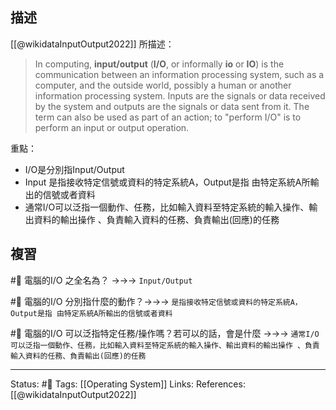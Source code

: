 
## 描述

[[@wikidataInputOutput2022]] 所描述：
> In computing, **input/output** (**I/O**, or informally **io** or **IO**) is the communication between an information processing system, such as a computer, and the outside world, possibly a human or another information processing system. Inputs are the signals or data received by the system and outputs are the signals or data sent from it. The term can also be used as part of an action; to "perform I/O" is to perform an input or output operation.


重點：
- I/O是分別指Input/Output
- Input 是指接收特定信號或資料的特定系統A，Output是指 由特定系統A所輸出的信號或者資料
- 通常I/O可以泛指一個動作、任務，比如輸入資料至特定系統的輸入操作、輸出資料的輸出操作 、負責輸入資料的任務、負責輸出(回應)的任務

## 複習
#🧠 電腦的I/O 之全名為？ ->->-> `Input/Output`
<!--SR:!2023-03-17,168,250-->

#🧠 電腦的I/O 分別指什麼的動作？->->-> `是指接收特定信號或資料的特定系統A，Output是指 由特定系統A所輸出的信號或者資料`
<!--SR:!2023-03-19,152,230-->

#🧠 電腦的I/O 可以泛指特定任務/操作嗎？若可以的話，會是什麼 ->->-> `通常I/O可以泛指一個動作、任務，比如輸入資料至特定系統的輸入操作、輸出資料的輸出操作 、負責輸入資料的任務、負責輸出(回應)的任務`
<!--SR:!2023-01-09,102,248-->


---
Status: #🌱 
Tags:
[[Operating System]]
Links:
References:
[[@wikidataInputOutput2022]]